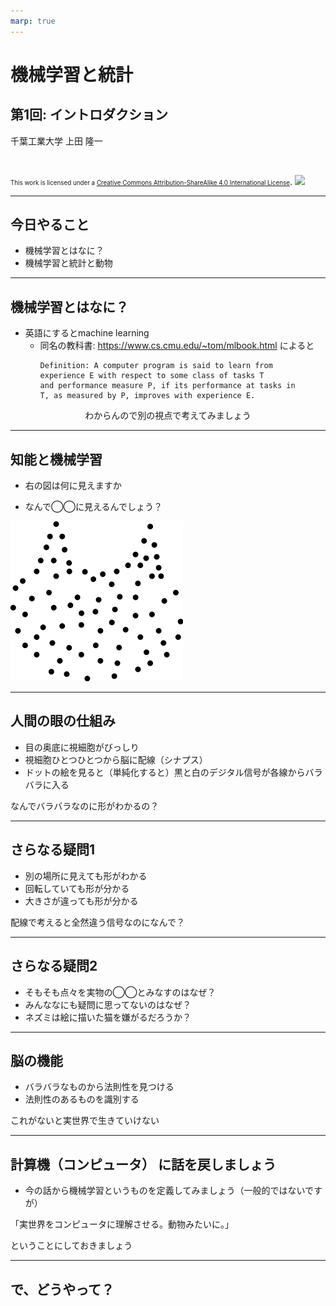 ```yaml
---
marp: true
---
```


<!-- footer: "機械学習（と統計）第1回" -->

# 機械学習と統計

## 第1回: イントロダクション

千葉工業大学 上田 隆一

<br />

<span style="font-size:70%">This work is licensed under a </span>[<span style="font-size:70%">Creative Commons Attribution-ShareAlike 4.0 International License</span>](https://creativecommons.org/licenses/by-sa/4.0/).
![](https://i.creativecommons.org/l/by-sa/4.0/88x31.png)

---

<!-- paginate: true -->

## 今日やること

- 機械学習とはなに？
- 機械学習と統計と動物

---

## 機械学習とはなに？

- 英語にするとmachine learning
    - 同名の教科書: https://www.cs.cmu.edu/~tom/mlbook.html によると
        ```text
        Definition: A computer program is said to learn from
        experience E with respect to some class of tasks T
        and performance measure P, if its performance at tasks in
        T, as measured by P, improves with experience E.
        ```


<center>わからんので別の視点で考えてみましょう</center>


---

## 知能と機械学習

- 右の図は何に見えますか
* なんで◯◯に見えるんでしょう？

![bg right:50% 60%](./figs/dots.png)

---

## 人間の眼の仕組み

- 目の奥底に視細胞がびっしり
- 視細胞ひとつひとつから脳に配線（シナプス）
- ドットの絵を見ると（単純化すると）黒と白のデジタル信号が各線からバラバラに入る

なんでバラバラなのに形がわかるの？ 

---

## さらなる疑問1

- 別の場所に見えても形がわかる
- 回転していても形が分かる
- 大きさが違っても形が分かる 

配線で考えると全然違う信号なのになんで？

---

## さらなる疑問2

- そもそも点々を実物の◯◯とみなすのはなぜ？
- みんななにも疑問に思ってないのはなぜ？
- ネズミは絵に描いた猫を嫌がるだろうか？

---

## 脳の機能

- バラバラなものから法則性を見つける
- 法則性のあるものを識別する

これがないと実世界で生きていけない

---


## 計算機（コンピュータ） に話を戻しましょう

- 今の話から機械学習というものを定義してみましょう（一般的ではないですが）

「実世界をコンピュータに理解させる。動物みたいに。」 

ということにしておきましょう

---

## で、どうやって？
